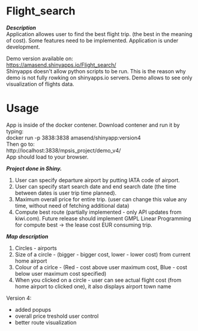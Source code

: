 # Flight_search
***Description***  
Application allowes user to find the best flight trip. (the best in the meaning of cost).
Some features need to be implemented. Application is under development.

Demo version available on:  
https://amasend.shinyapps.io/Flight_search/  
Shinyapps doesn't allow python scripts to be run. This is the reason why demo is not fully rowking on shinyapps.io servers.
Demo allows to see only visualization of flights data.

# Usage
App is inside of the docker contener.
Download contener and run it by typing:  
docker run -p 3838:3838 amasend/shinyapp:version4  
Then go to:  
http://localhost:3838/mpsis_project/demo_v4/  
App should load to your browser.

***Project done in Shiny.***
1. User can specify departure airport by putting IATA code of airport.
2. User can specify start search date and end search date (the time between dates is user trip time planned).
3. Maximum overall price for entire trip. (user can change this value any time, without need of fetching additional data)
4. Compute best route (partially implemented - only API updates from kiwi.com). Future release should implement GMPL
Linear Programming for compute best -> the lease cost EUR consuming trip.


***Map description***
1. Circles - airports
2. Size of a circle - (bigger - bigger cost, lower - lower cost) from current home airport
3. Colour of a cirlce - (Red - cost above user maximum cost, Blue - cost below user maximum cost specified)
4. When you clicked on a circle - user can see actual flight cost (from home airport to clicked one), it also displays airport town name

Version 4:
- added popups
- overall price treshold user control
- better route visualization
